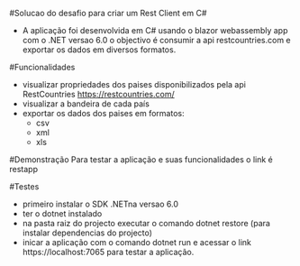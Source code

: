 #Solucao do desafio para criar um Rest Client em C#
* A aplicação foi desenvolvida em C# usando o blazor webassembly app com o .NET versao 6.0
o objectivo é consumir a api <a>restcountries.com</a> e exportar os dados em diversos formatos.

#Funcionalidades
* visualizar propriedades dos paises disponibilizados pela api RestCountries <a herf="https://restcountries.com/">https://restcountries.com/</a>
* visualizar a bandeira de cada país
* exportar os dados dos paises em formatos:
    - csv
    - xml
    - xls

#Demonstração
Para testar a aplicação e suas funcionalidades o link é <a>restapp</a>  

#Testes
* primeiro instalar o SDK .NETna versao 6.0
* ter o dotnet instalado
* na pasta raiz do projecto executar o comando dotnet restore (para instalar dependencias do projecto)
* inicar a aplicação com o comando dotnet run e acessar o link <a herf="https://localhost:7065">https://localhost:7065</a> para testar a aplicação.
